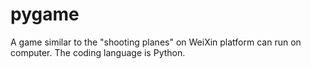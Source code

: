 pygame
======

A game similar to the "shooting planes" on WeiXin platform can run on computer. The coding language is Python.
